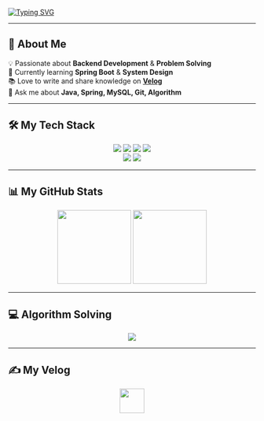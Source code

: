 [![Typing SVG](https://readme-typing-svg.demolab.com?font=Fira+Code&weight=100&size=25&pause=1000&color=F778AC&background=FFFFFF00&center=true&vCenter=true&random=true&width=435&lines=WELCOME+TO+MY+SPACE)](https://git.io/typing-svg)

---

## 🚀 About Me
💡 Passionate about **Backend Development** & **Problem Solving**  
🌱 Currently learning **Spring Boot** & **System Design**  
📚 Love to write and share knowledge on **[Velog](https://velog.io/@keepcoing)**  
💬 Ask me about **Java, Spring, MySQL, Git, Algorithm**  

---

## 🛠️ My Tech Stack
<p align="center">
  <img src="https://img.shields.io/badge/Java-007396?style=for-the-badge&logo=Java&logoColor=white">
  <img src="https://img.shields.io/badge/Spring Boot-6DB33F?style=for-the-badge&logo=Spring Boot&logoColor=white">
  <img src="https://img.shields.io/badge/MySQL-4479A1?style=for-the-badge&logo=MySQL&logoColor=white">
  <img src="https://img.shields.io/badge/Oracle-F80000?style=for-the-badge&logo=Oracle&logoColor=white">
  <br>
  <img src="https://img.shields.io/badge/Git-F05032?style=for-the-badge&logo=Git&logoColor=white">
  <img src="https://img.shields.io/badge/Github-181717?style=for-the-badge&logo=Github&logoColor=white">
</p>

---

## 📊 My GitHub Stats
<p align="center">
  <img src="https://github-readme-stats.vercel.app/api?username=coderimspace&show_icons=true&theme=dracula" height="150">
  <img src="https://github-readme-streak-stats.herokuapp.com/?user=coderimspace&theme=dracula" height="150">
</p>

---

## 💻 Algorithm Solving
<p align="center">
  <img src="http://mazandi.herokuapp.com/api?handle=wkrnrmrqhr&theme=warm"/>
</p>

---

## ✍️ My Velog
<p align="center">
  <a href="https://velog.io/@keepcoing">
    <img src="https://velog-readme-stats.vercel.app/api/badge?name=keepcoing" height="50">
  </a>
</p>
